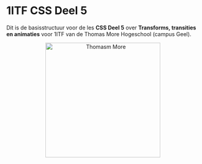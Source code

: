 # 1ITF CSS Deel 5 
Dit is de basisstructuur voor de les **CSS Deel 5** over **Transforms, transities en animaties** voor 1ITF van de Thomas More Hogeschool (campus Geel).

<p align="center">
    <img src="https://www.thomasmore.be/themes/wundertheme/logo.svg" alt="Thomasm More" width="300" />
</p>

